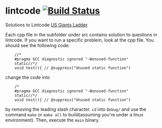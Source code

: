 # lintcode [![Build Status](https://travis-ci.com/aaronliu0130/lintcode.svg?branch=master)](https://travis-ci.com/aaronliu0130/lintcode)
Solutions to Lintcode [US Giants Ladder](beestar.org)

Each cpp file in the subfolder under src contains solution to questions in lintcode. If you want to run a specific problem, look at the cpp file. You should see the following code:

		//*
		#pragma GCC diagnostic ignored "-Wunused-function"
		static//*/
		void test(){ // @suppress("Unused static function")
 
change the code into

		/*
		#pragma GCC diagnostic ignored "-Wunused-function"
		static//*/
		void test(){ // @suppress("Unused static function")
		
by removing the leading slash character. `cd` into `Debug/` and use the command `make` or `make all` to build(assuming you're under a linux environment). Then, execute the `main` binary.
